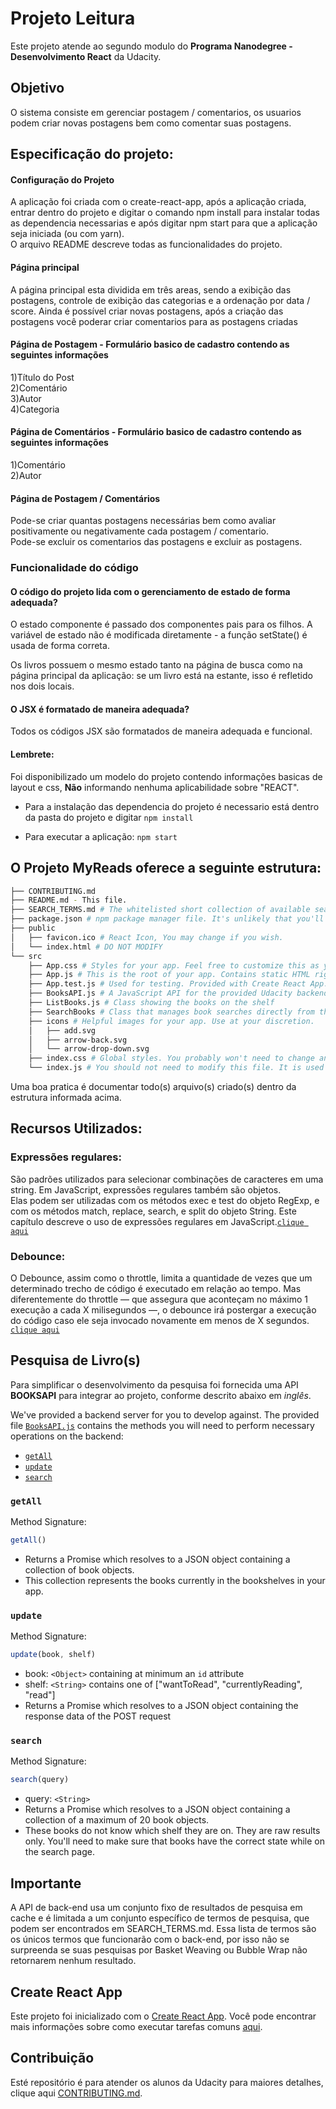 # Projeto Leitura

Este projeto atende ao segundo modulo do **Programa Nanodegree - Desenvolvimento React** da Udacity.

## Objetivo

O sistema consiste em gerenciar postagem / comentarios, os usuarios podem criar novas postagens bem como comentar suas postagens.

## Especificação do projeto:

#### Configuração do Projeto
A aplicação foi criada com o create-react-app, após a aplicação criada, entrar dentro do projeto e digitar o comando npm install para instalar todas as dependencia necessarias e após digitar npm start para que a aplicação seja iniciada (ou com yarn).<br />
O arquivo README descreve todas as funcionalidades do projeto.

####  Página principal 
A página principal esta dividida em três areas, sendo a exibição das postagens, controle de exibição das categorias
e a ordenação por data / score.
Ainda é possível criar novas postagens, após a criação das postagens você poderar criar comentarios para as postagens criadas

#### Página de Postagem - Formulário basico de cadastro contendo as seguintes informações

1)Título do Post<br />
2)Comentário<br />
3)Autor<br />
4)Categoria<br />

####  Página de Comentários - Formulário basico de cadastro contendo as seguintes informações

1)Comentário<br />
2)Autor

#### Página de Postagem / Comentários

Pode-se criar quantas postagens necessárias bem como avaliar positivamente ou negativamente cada postagem / comentario.<br />
Pode-se excluir os comentarios das postagens e excluir as postagens.

### Funcionalidade do código
#### O código do projeto lida com o gerenciamento de estado de forma adequada?
O estado componente é passado dos componentes pais para os filhos. A variável de estado não é modificada diretamente - a função setState() é usada de forma correta.

Os livros possuem o mesmo estado tanto na página de busca como na página principal da aplicação: se um livro está na estante, isso é refletido nos dois locais.

#### O JSX é formatado de maneira adequada?
Todos os códigos JSX são formatados de maneira adequada e funcional.


#### Lembrete:

Foi disponibilizado um modelo do projeto contendo informações basicas de layout e css, **Não** informando nenhuma aplicabilidade sobre "REACT".

* Para a instalação das dependencia do projeto é necessario está dentro da pasta do projeto e      digitar `npm install`

* Para executar a aplicação: `npm start`

## O Projeto MyReads oferece a seguinte estrutura:
```bash
├── CONTRIBUTING.md
├── README.md - This file.
├── SEARCH_TERMS.md # The whitelisted short collection of available search terms for you to use with your app.
├── package.json # npm package manager file. It's unlikely that you'll need to modify this.
├── public
│   ├── favicon.ico # React Icon, You may change if you wish.
│   └── index.html # DO NOT MODIFY
└── src
    ├── App.css # Styles for your app. Feel free to customize this as you desire.
    ├── App.js # This is the root of your app. Contains static HTML right now.
    ├── App.test.js # Used for testing. Provided with Create React App. Testing is encouraged, but not required.
    ├── BooksAPI.js # A JavaScript API for the provided Udacity backend. Instructions for the methods are below.
    ├── ListBooks.js # Class showing the books on the shelf
    ├── SearchBooks # Class that manages book searches directly from the API (BooksAPI)
    ├── icons # Helpful images for your app. Use at your discretion.
    │   ├── add.svg
    │   ├── arrow-back.svg
    │   └── arrow-drop-down.svg
    ├── index.css # Global styles. You probably won't need to change anything here.
    └── index.js # You should not need to modify this file. It is used for DOM rendering only.
```

Uma boa pratica é documentar todo(s) arquivo(s) criado(s) dentro da estrutura informada acima.

## Recursos Utilizados:
### Expressões regulares:
São padrões utilizados para selecionar combinações de caracteres em uma string. Em JavaScript, expressões regulares também são objetos.<br />
Elas podem ser utilizadas com os métodos exec e test do objeto RegExp, e com os métodos match, replace, search, e split do objeto String. Este capítulo descreve o uso de expressões regulares em JavaScript.[`clique aqui`](https://developer.mozilla.org/pt-BR/docs/Web/JavaScript/Guide/Regular_Expressions)

### Debounce:
O Debounce, assim como o throttle, limita a quantidade de vezes que um determinado trecho de código é executado em relação ao tempo. Mas diferentemente do throttle — que assegura que aconteçam no máximo 1 execução a cada X milisegundos —, o debounce irá postergar a execução do código caso ele seja invocado novamente em menos de X segundos.
[`clique aqui`](https://www.npmjs.com/package/debounce)

## Pesquisa de Livro(s)

Para simplificar o desenvolvimento da pesquisa foi fornecida uma API **BOOKSAPI** para integrar ao projeto, conforme descrito abaixo em *inglês*.

We've provided a backend server for you to develop against. The provided file [`BooksAPI.js`](src/BooksAPI.js) contains the methods you will need to perform necessary operations on the backend:

* [`getAll`](#getall)
* [`update`](#update)
* [`search`](#search)

### `getAll`

Method Signature:

```js
getAll()
```

* Returns a Promise which resolves to a JSON object containing a collection of book objects.
* This collection represents the books currently in the bookshelves in your app.

### `update`

Method Signature:

```js
update(book, shelf)
```

* book: `<Object>` containing at minimum an `id` attribute
* shelf: `<String>` contains one of ["wantToRead", "currentlyReading", "read"]  
* Returns a Promise which resolves to a JSON object containing the response data of the POST request

### `search`

Method Signature:

```js
search(query)
```

* query: `<String>`
* Returns a Promise which resolves to a JSON object containing a collection of a maximum of 20 book objects.
* These books do not know which shelf they are on. They are raw results only. You'll need to make sure that books have the correct state while on the search page.

## Importante

A API de back-end usa um conjunto fixo de resultados de pesquisa em cache e é limitada a um conjunto específico de termos de pesquisa, que podem ser encontrados em SEARCH_TERMS.md. Essa lista de termos são os únicos termos que funcionarão com o back-end, por isso não se surpreenda se suas pesquisas por Basket Weaving ou Bubble Wrap não retornarem nenhum resultado.

## Create React App

Este projeto foi inicializado com o [Create React App](https://github.com/facebookincubator/create-react-app). Você pode encontrar mais informações sobre como executar tarefas comuns [aqui](https://github.com/facebookincubator/create-react-app/blob/master/packages/react-scripts/template/README.md).

## Contribuição

Esté repositório é para atender os alunos da Udacity
para maiores detalhes, clique aqui [CONTRIBUTING.md](CONTRIBUTING.md).



